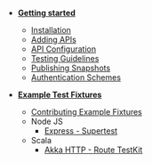 - [**Getting started**](README.md)
  - [Installation](setup/install.md)
  - [Adding APIs](setup/adding-apis.md)
  - [API Configuration](setup/project-setup.md)
  - [Testing Guidelines](setup/testing-guidelines.md)
  - [Publishing Snapshots](setup/publishing-snapshots.md)
  - [Authentication Schemes](setup/authentication.md)
  
- [**Example Test Fixtures**](example-fixtures/index.md)
  - [Contributing Example Fixtures](example-fixtures/contributing.md)
  - Node JS
    - [Express - Supertest](example-fixtures/node/express-js/supertest.md)
  - Scala
    - [Akka HTTP - Route TestKit](example-fixtures/scala/akka-http/routetestkit.md)
